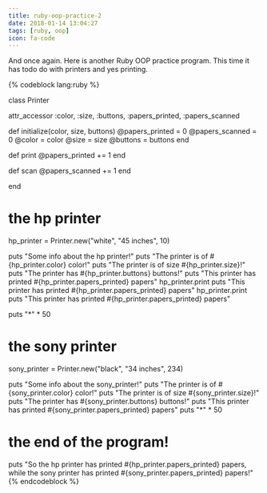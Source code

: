 ```yaml
---
title: ruby-oop-practice-2
date: 2018-01-14 13:04:27
tags: [ruby, oop]
icon: fa-code
---
```


And once again. Here is another Ruby OOP practice program. This time it has todo do with printers and yes printing. 

{% codeblock lang:ruby %}

class Printer

  attr_accessor :color, :size, :buttons, :papers_printed, :papers_scanned

  def initialize(color, size, buttons)
    @papers_printed = 0
    @papers_scanned = 0
    @color = color
    @size = size
    @buttons = buttons
  end 

  def print
    @papers_printed += 1
  end

  def scan
    @papers_scanned += 1
  end

end

# the hp printer
hp_printer = Printer.new("white", "45 inches", 10)

puts "Some info about the hp printer!"
puts "The printer is of #{hp_printer.color} color!"
puts "The printer is of size #{hp_printer.size}!" 
puts "The printer has #{hp_printer.buttons} buttons!"
puts "This printer has printed #{hp_printer.papers_printed} papers"
hp_printer.print
puts "This printer has printed #{hp_printer.papers_printed} papers"
hp_printer.print
puts "This printer has printed #{hp_printer.papers_printed} papers"

puts "*" * 50

# the sony printer
sony_printer = Printer.new("black", "34 inches", 234)

puts "Some info about the sony_printer!"
puts "The printer is of #{sony_printer.color} color!"
puts "The printer is of size #{sony_printer.size}!" 
puts "The printer has #{sony_printer.buttons} buttons!"
puts "This printer has printed #{sony_printer.papers_printed} papers"
puts "*" * 50

# the end of the program!
puts "So the hp printer has printed #{hp_printer.papers_printed} papers, while the sony printer has printed #{sony_printer.papers_printed} papers!"
{% endcodeblock %}


